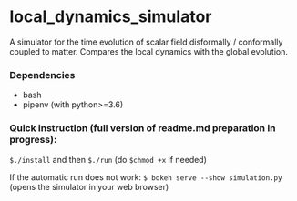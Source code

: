 # local_dynamics_simulator
A simulator for the time evolution of scalar field disformally / conformally coupled to matter. Compares the local dynamics with the global evolution.

### Dependencies
- bash
- pipenv (with python>=3.6)

### Quick instruction (full version of readme.md preparation in progress):
```$./install``` and then
```$./run```
(do ```$chmod +x``` if needed)

If the automatic run does not work:
```$ bokeh serve --show simulation.py```
(opens the simulator in your web browser)
